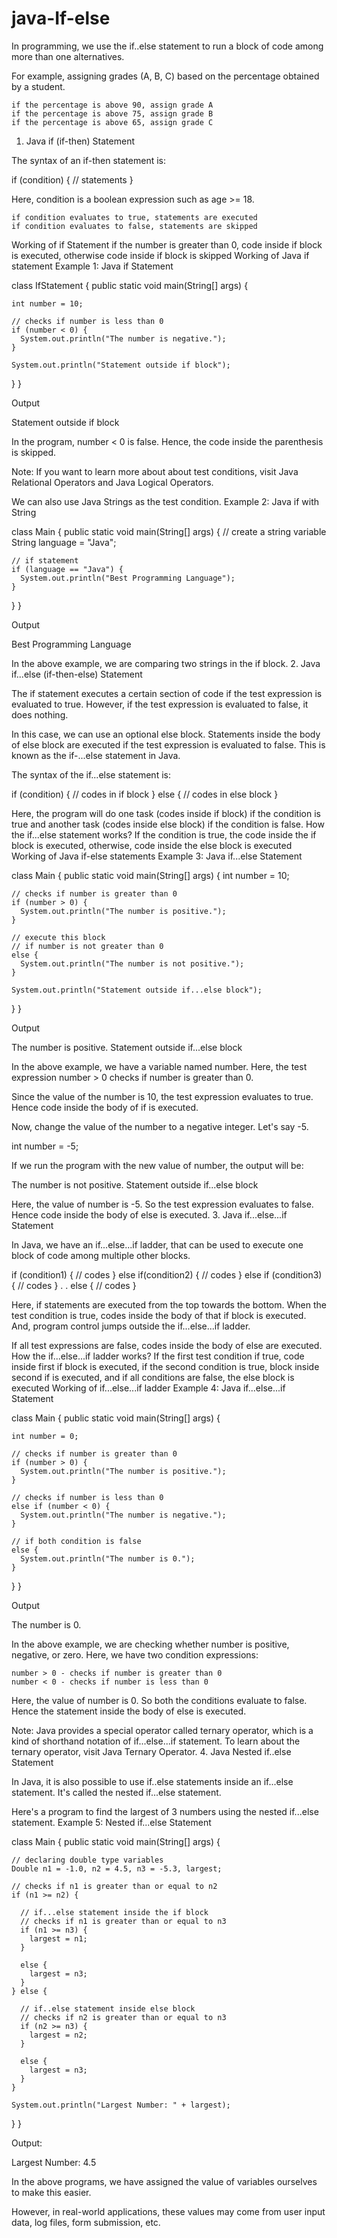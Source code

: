 # java-If-else


In programming, we use the if..else statement to run a block of code among more than one alternatives.

For example, assigning grades (A, B, C) based on the percentage obtained by a student.

    if the percentage is above 90, assign grade A
    if the percentage is above 75, assign grade B
    if the percentage is above 65, assign grade C

1. Java if (if-then) Statement

The syntax of an if-then statement is:

if (condition) {
  // statements
}

Here, condition is a boolean expression such as age >= 18.

    if condition evaluates to true, statements are executed
    if condition evaluates to false, statements are skipped

Working of if Statement
if the number is greater than 0, code inside if block is executed, otherwise code inside if block is skipped
Working of Java if statement
Example 1: Java if Statement

class IfStatement {
  public static void main(String[] args) {

    int number = 10;

    // checks if number is less than 0
    if (number < 0) {
      System.out.println("The number is negative.");
    }

    System.out.println("Statement outside if block");
  }
}

Output

Statement outside if block

In the program, number < 0 is false. Hence, the code inside the parenthesis is skipped.

Note: If you want to learn more about about test conditions, visit Java Relational Operators and Java Logical Operators.

We can also use Java Strings as the test condition.
Example 2: Java if with String

class Main {
  public static void main(String[] args) {
    // create a string variable
    String language = "Java";

    // if statement
    if (language == "Java") {
      System.out.println("Best Programming Language");
    }
  }
}

Output

Best Programming Language

In the above example, we are comparing two strings in the if block.
2. Java if...else (if-then-else) Statement

The if statement executes a certain section of code if the test expression is evaluated to true. However, if the test expression is evaluated to false, it does nothing.

In this case, we can use an optional else block. Statements inside the body of else block are executed if the test expression is evaluated to false. This is known as the if-...else statement in Java.

The syntax of the if...else statement is:

if (condition) {
  // codes in if block
}
else {
  // codes in else block
}

Here, the program will do one task (codes inside if block) if the condition is true and another task (codes inside else block) if the condition is false.
How the if...else statement works?
If the condition is true, the code inside the if block is executed, otherwise, code inside the else block is executed
Working of Java if-else statements
Example 3: Java if...else Statement

class Main {
  public static void main(String[] args) {
    int number = 10;

    // checks if number is greater than 0
    if (number > 0) {
      System.out.println("The number is positive.");
    }
    
    // execute this block
    // if number is not greater than 0
    else {
      System.out.println("The number is not positive.");
    }

    System.out.println("Statement outside if...else block");
  }
}

Output

The number is positive.
Statement outside if...else block

In the above example, we have a variable named number. Here, the test expression number > 0 checks if number is greater than 0.

Since the value of the number is 10, the test expression evaluates to true. Hence code inside the body of if is executed.

Now, change the value of the number to a negative integer. Let's say -5.

int number = -5;

If we run the program with the new value of number, the output will be:

The number is not positive.
Statement outside if...else block

Here, the value of number is -5. So the test expression evaluates to false. Hence code inside the body of else is executed.
3. Java if...else...if Statement

In Java, we have an if...else...if ladder, that can be used to execute one block of code among multiple other blocks.

if (condition1) {
  // codes
}
else if(condition2) {
  // codes
}
else if (condition3) {
  // codes
}
.
.
else {
  // codes
}

Here, if statements are executed from the top towards the bottom. When the test condition is true, codes inside the body of that if block is executed. And, program control jumps outside the if...else...if ladder.

If all test expressions are false, codes inside the body of else are executed.
How the if...else...if ladder works?
If the first test condition if true, code inside first if block is executed, if the second condition is true, block inside second if is executed, and if all conditions are false, the else block is executed
Working of if...else...if ladder
Example 4: Java if...else...if Statement

class Main {
  public static void main(String[] args) {

    int number = 0;

    // checks if number is greater than 0
    if (number > 0) {
      System.out.println("The number is positive.");
    }

    // checks if number is less than 0
    else if (number < 0) {
      System.out.println("The number is negative.");
    }
    
    // if both condition is false
    else {
      System.out.println("The number is 0.");
    }
  }
}

Output

The number is 0.

In the above example, we are checking whether number is positive, negative, or zero. Here, we have two condition expressions:

    number > 0 - checks if number is greater than 0
    number < 0 - checks if number is less than 0

Here, the value of number is 0. So both the conditions evaluate to false. Hence the statement inside the body of else is executed.

Note: Java provides a special operator called ternary operator, which is a kind of shorthand notation of if...else...if statement. To learn about the ternary operator, visit Java Ternary Operator.
4. Java Nested if..else Statement

In Java, it is also possible to use if..else statements inside an if...else statement. It's called the nested if...else statement.

Here's a program to find the largest of 3 numbers using the nested if...else statement.
Example 5: Nested if...else Statement

class Main {
  public static void main(String[] args) {

    // declaring double type variables
    Double n1 = -1.0, n2 = 4.5, n3 = -5.3, largest;

    // checks if n1 is greater than or equal to n2
    if (n1 >= n2) {

      // if...else statement inside the if block
      // checks if n1 is greater than or equal to n3
      if (n1 >= n3) {
        largest = n1;
      }

      else {
        largest = n3;
      }
    } else {

      // if..else statement inside else block
      // checks if n2 is greater than or equal to n3
      if (n2 >= n3) {
        largest = n2;
      }

      else {
        largest = n3;
      }
    }

    System.out.println("Largest Number: " + largest);
  }
}

Output:

Largest Number: 4.5

In the above programs, we have assigned the value of variables ourselves to make this easier.

However, in real-world applications, these values may come from user input data, log files, form submission, etc.
